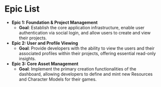 # Epic List

  * **Epic 1: Foundation & Project Management**
      * **Goal**: Establish the core application infrastructure, enable user authentication via social login, and allow users to create and view their projects.
  * **Epic 2: User and Profile Viewing**
      * **Goal**: Provide developers with the ability to view the users and their associated profiles within their projects, offering essential read-only insights.
  * **Epic 3: Core Asset Management**
      * **Goal**: Implement the primary creation functionalities of the dashboard, allowing developers to define and mint new Resources and Character Models for their games.
